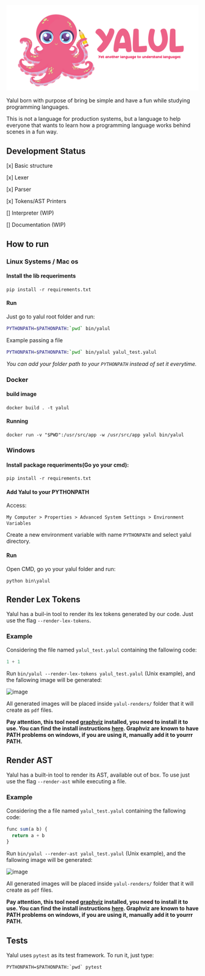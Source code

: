 ![Yalul logo](img/logo_final.png)

Yalul born with purpose of bring be simple and have a fun while studying programming languages.

This is not a language for production systems, but a language to help everyone that wants to learn how a programming language works behind scenes in a fun way.

## Development Status

[x] Basic structure

[x] Lexer

[x] Parser

[x] Tokens/AST Printers

[] Interpreter (WIP)

[] Documentation (WIP)

## How to run

### Linux Systems / Mac os

#### Install the lib requeriments

```
pip install -r requirements.txt
```

#### Run

Just go to yalul root folder and run:

```bash
PYTHONPATH=$PATHONPATH:`pwd` bin/yalul
```

Example passing a file

```bash
PYTHONPATH=$PATHONPATH:`pwd` bin/yalul yalul_test.yalul
```

*You can add your folder path to your `PYTHONPATH` instead of set it everytime.*
### Docker

#### build image

```
docker build . -t yalul
```

#### Running

```
docker run -v "$PWD":/usr/src/app -w /usr/src/app yalul bin/yalul
```

### Windows

#### Install package requeriments(Go yo your cmd):

```
pip install -r requirements.txt
```

#### Add Yalul to your PYTHONPATH

Access:

```
My Computer > Properties > Advanced System Settings > Environment Variables
```

Create a new environment variable with name `PYTHONPATH` and select yalul directory.

#### Run

Open CMD, go yo your yalul folder and run:

```
python bin\yalul
```

## Render Lex Tokens

Yalul has a buil-in tool to render its lex tokens generated by our code. Just use the flag `--render-lex-tokens`.

### Example

Considering the file named `yalul_test.yalul` containing the fallowing code:

```javascript
1 + 1
```

Run `bin/yalul --render-lex-tokens yalul_test.yalul` (Unix example), and the fallowing image will be generated:

![image](https://user-images.githubusercontent.com/11178512/111235466-77d36800-85cf-11eb-969b-b2027c5bfc78.png)


All generated images will be placed inside `yalul-renders/` folder that it will create as `pdf` files.

**Pay attention, this tool need [graphviz](https://graphviz.org/) installed, you need to install it to use. You can find the install instructions [here](https://graphviz.org/download/). Graphviz are known to have PATH problems on windows, if you are using it, manually add it to yourrr PATH.**

## Render AST

Yalul has a built-in tool to render its AST, available out of box. To use just use the flag `--render-ast` while executing a file. 

### Example

Considering the a file named `yalul_test.yalul` containing the fallowing code:


```javascript
func sum(a b) {
  return a + b
}
```

Run `bin/yalul --render-ast yalul_test.yalul` (Unix example), and the fallowing image will be generated:

![image](https://user-images.githubusercontent.com/11178512/111231612-57ec7600-85c8-11eb-9528-4c6a0e47dcba.png)

All generated images will be placed inside `yalul-renders/` folder that it will create as `pdf` files.

**Pay attention, this tool need [graphviz](https://graphviz.org/) installed, you need to install it to use. You can find the install instructions [here](https://graphviz.org/download/). Graphviz are known to have PATH problems on windows, if you are using it, manually add it to yourrr PATH.**

## Tests

Yalul uses `pytest` as its test framework. To run it, just type:

```
PYTHONPATH=$PATHONPATH:`pwd` pytest
```
